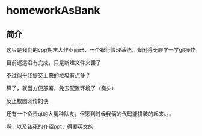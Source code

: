 # homeworkAsBank



## 简介

这只是我们的cpp期末大作业而已，一个银行管理系统，我闲得无聊学一学git操作

目前远远没有完成，只是新建文件夹罢了

不过似乎我提交上来的垃圾有点多？

算了，就当方便部署，免去配置环境了（狗头）

反正校园网传的快

还有一个负责qt的大冤种队友，但愿到时候我俩的代码能拼装的起来。。。

啊，以及该死的介绍ppt，得要英文的


